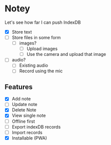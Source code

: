 # Notey

Let's see how far I can push IndexDB

- [x] Store text
- [ ] Store files in some form
  - [ ] images?
    - [ ] Upload images
    - [ ] Use the camera and upload that image
- [ ] audio?
  - [ ] Existing audio
  - [ ] Record using the mic

## Features

- [x] Add note
- [ ] Update note
- [x] Delete Note
- [x] View single note
- [ ] Offline first
- [ ] Export indexDB records
- [ ] Import records
- [x] Installable (PWA)
